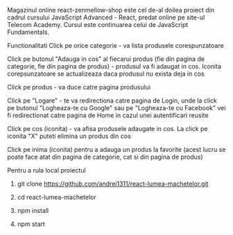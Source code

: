 Magazinul online react-zenmellow-shop este cel de-al doilea proiect din cadrul cursului JavaScript Advanced - React, predat online pe site-ul Telecom Academy. Cursul este continuarea celui de JavaScript Fundamentals.

Functionalitati
Click pe orice categorie - va lista produsele corespunzatoare

Click pe butonul "Adauga in cos" al fiecarui produs (fie din pagina de categorie, fie din pagina de produs) - produsul va fi adaugat in cos. Iconita corepsunzatoare se actualizeaza daca produsul nu exista deja in cos

Click pe produs - va duce catre pagina produsului

Click pe "Logare" - te va redirectiona catre pagina de Login, unde la click pe butonul "Logheaza-te cu Google" sau pe "Logheaza-te cu Facebook" vei fi redirectionat catre pagina de Home in cazul unei autentificari reusite

Click pe cos (iconita) - va afisa produsele adaugate in cos. La click pe iconita "X" puteti elimina un produs din cos

Click pe inima (iconita) pentru a adauga un produs la favorite (acest lucru se poate face atat din pagina de categorie, cat si din pagina de produs)

Pentru a rula local proiectul

1. git clone https://github.com/andrei1311/react-lumea-machetelor.git

2. cd react-lumea-machetelor

3. npm install

4. npm start
